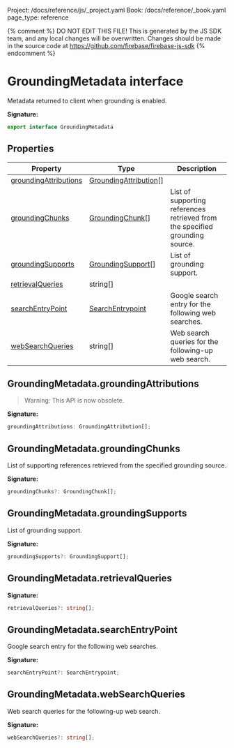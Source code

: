 Project: /docs/reference/js/_project.yaml
Book: /docs/reference/_book.yaml
page_type: reference

{% comment %}
DO NOT EDIT THIS FILE!
This is generated by the JS SDK team, and any local changes will be
overwritten. Changes should be made in the source code at
https://github.com/firebase/firebase-js-sdk
{% endcomment %}

# GroundingMetadata interface
Metadata returned to client when grounding is enabled.

<b>Signature:</b>

```typescript
export interface GroundingMetadata 
```

## Properties

|  Property | Type | Description |
|  --- | --- | --- |
|  [groundingAttributions](./ai.groundingmetadata.md#groundingmetadatagroundingattributions) | [GroundingAttribution](./ai.groundingattribution.md#groundingattribution_interface)<!-- -->\[\] |  |
|  [groundingChunks](./ai.groundingmetadata.md#groundingmetadatagroundingchunks) | [GroundingChunk](./ai.groundingchunk.md#groundingchunk_interface)<!-- -->\[\] | List of supporting references retrieved from the specified grounding source. |
|  [groundingSupports](./ai.groundingmetadata.md#groundingmetadatagroundingsupports) | [GroundingSupport](./ai.groundingsupport.md#groundingsupport_interface)<!-- -->\[\] | List of grounding support. |
|  [retrievalQueries](./ai.groundingmetadata.md#groundingmetadataretrievalqueries) | string\[\] |  |
|  [searchEntryPoint](./ai.groundingmetadata.md#groundingmetadatasearchentrypoint) | [SearchEntrypoint](./ai.searchentrypoint.md#searchentrypoint_interface) | Google search entry for the following web searches. |
|  [webSearchQueries](./ai.groundingmetadata.md#groundingmetadatawebsearchqueries) | string\[\] | Web search queries for the following-up web search. |

## GroundingMetadata.groundingAttributions

> Warning: This API is now obsolete.
> 
> 

<b>Signature:</b>

```typescript
groundingAttributions: GroundingAttribution[];
```

## GroundingMetadata.groundingChunks

List of supporting references retrieved from the specified grounding source.

<b>Signature:</b>

```typescript
groundingChunks?: GroundingChunk[];
```

## GroundingMetadata.groundingSupports

List of grounding support.

<b>Signature:</b>

```typescript
groundingSupports?: GroundingSupport[];
```

## GroundingMetadata.retrievalQueries

<b>Signature:</b>

```typescript
retrievalQueries?: string[];
```

## GroundingMetadata.searchEntryPoint

Google search entry for the following web searches.

<b>Signature:</b>

```typescript
searchEntryPoint?: SearchEntrypoint;
```

## GroundingMetadata.webSearchQueries

Web search queries for the following-up web search.

<b>Signature:</b>

```typescript
webSearchQueries?: string[];
```
